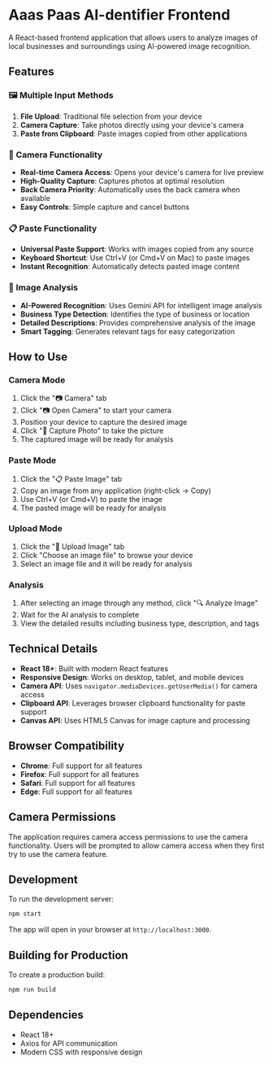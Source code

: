 # Aaas Paas AI-dentifier Frontend

A React-based frontend application that allows users to analyze images of local businesses and surroundings using AI-powered image recognition.

## Features

### 🖼️ Multiple Input Methods

1. **File Upload**: Traditional file selection from your device
2. **Camera Capture**: Take photos directly using your device's camera
3. **Paste from Clipboard**: Paste images copied from other applications

### 📱 Camera Functionality

- **Real-time Camera Access**: Opens your device's camera for live preview
- **High-Quality Capture**: Captures photos at optimal resolution
- **Back Camera Priority**: Automatically uses the back camera when available
- **Easy Controls**: Simple capture and cancel buttons

### 📋 Paste Functionality

- **Universal Paste Support**: Works with images copied from any source
- **Keyboard Shortcut**: Use Ctrl+V (or Cmd+V on Mac) to paste images
- **Instant Recognition**: Automatically detects pasted image content

### 🎯 Image Analysis

- **AI-Powered Recognition**: Uses Gemini API for intelligent image analysis
- **Business Type Detection**: Identifies the type of business or location
- **Detailed Descriptions**: Provides comprehensive analysis of the image
- **Smart Tagging**: Generates relevant tags for easy categorization

## How to Use

### Camera Mode
1. Click the "📷 Camera" tab
2. Click "📷 Open Camera" to start your camera
3. Position your device to capture the desired image
4. Click "📸 Capture Photo" to take the picture
5. The captured image will be ready for analysis

### Paste Mode
1. Click the "📋 Paste Image" tab
2. Copy an image from any application (right-click → Copy)
3. Use Ctrl+V (or Cmd+V) to paste the image
4. The pasted image will be ready for analysis

### Upload Mode
1. Click the "📁 Upload Image" tab
2. Click "Choose an image file" to browse your device
3. Select an image file and it will be ready for analysis

### Analysis
1. After selecting an image through any method, click "🔍 Analyze Image"
2. Wait for the AI analysis to complete
3. View the detailed results including business type, description, and tags

## Technical Details

- **React 18+**: Built with modern React features
- **Responsive Design**: Works on desktop, tablet, and mobile devices
- **Camera API**: Uses `navigator.mediaDevices.getUserMedia()` for camera access
- **Clipboard API**: Leverages browser clipboard functionality for paste support
- **Canvas API**: Uses HTML5 Canvas for image capture and processing

## Browser Compatibility

- **Chrome**: Full support for all features
- **Firefox**: Full support for all features
- **Safari**: Full support for all features
- **Edge**: Full support for all features

## Camera Permissions

The application requires camera access permissions to use the camera functionality. Users will be prompted to allow camera access when they first try to use the camera feature.

## Development

To run the development server:

```bash
npm start
```

The app will open in your browser at `http://localhost:3000`.

## Building for Production

To create a production build:

```bash
npm run build
```

## Dependencies

- React 18+
- Axios for API communication
- Modern CSS with responsive design
